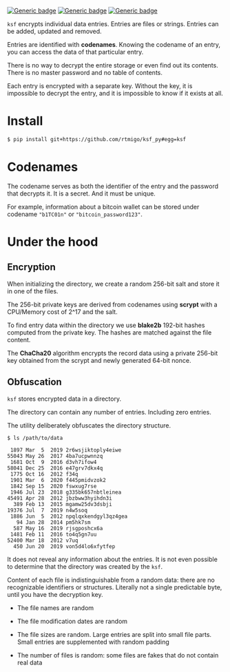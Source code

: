 [![Generic badge](https://img.shields.io/badge/Status-Experimental-red.svg)](#)
[![Generic badge](https://img.shields.io/badge/Python-3.7+-blue.svg)](#)
[![Generic badge](https://img.shields.io/badge/OS-Linux%20|%20macOS%20|%20Windows-blue.svg)](#)

`ksf` encrypts individual data entries. Entries are files or strings. Entries
can be added, updated and removed.

Entries are identified with **codenames**. Knowing the codename of an 
entry, you can access the data of that particular entry. 

There is no way to decrypt the entire storage or even find out its contents.
There is no master password and no table of contents.

Each entry is encrypted with a separate key. Without the key, it is impossible
to decrypt the entry, and it is impossible to know if it exists at all.

# Install

``` bash
$ pip install git+https://github.com/rtmigo/ksf_py#egg=ksf
```

# Codenames

The codename serves as both the identifier of the entry and the password that 
decrypts it. It is a secret. And it must be unique. 

For example, information about a bitcoin wallet can be stored under codename
`"b1TC01n"` or `"bitcoin_password123"`. 

# Under the hood

## Encryption

When initializing the directory, we create a random 256-bit salt and store it in
one of the files.

The 256-bit private keys are derived from codenames using **scrypt** with a 
CPU/Memory cost of 2^17 and the salt.

To find entry data within the directory we use **blake2b** 192-bit hashes 
computed from the private key. The hashes are matched against the file content.

The **ChaCha20** algorithm encrypts the record data using a private 256-bit 
key obtained from the scrypt and newly generated 64-bit nonce.

## Obfuscation

`ksf` stores encrypted data in a directory.

The directory can contain any number of entries. Including zero entries.

The utility deliberately obfuscates the directory structure.

``` bash
$ ls /path/to/data
```

```
 1897 Mar  5  2019 2r6wsjiktoply4eiwe
55043 May 26  2017 4ba7ucpwnnzq
 1681 Oct  9  2016 d3vh7ifow4
58041 Dec 25  2016 e47grv7dkx4q
 1775 Oct 16  2012 f34q
 1901 Mar  6  2020 f445pmidvzok2
 1842 Sep 15  2020 fswxug7rse
 1946 Jul 23  2018 g335bk657nbtleinea
45491 Apr 28  2012 jbzbww3hyihdn3i
  389 Feb 13  2015 mgamw25dv3dsbji
19376 Jul  7  2019 n4w5soq
 1886 Jun  5  2012 npqlqxkendgyl3qz4gea
   94 Jan 28  2014 pm5hk7sm
  587 May 16  2019 rjsgposhcx6a
 1481 Feb 11  2016 to4q5gn7uu
52400 Mar 18  2012 v7uq
  450 Jun 20  2019 von5d4lo6xfytfep
```

It does not reveal any information about the entries. It is not even possible to
determine that the directory was created by the `ksf`.

Content of each file is indistinguishable from a random data: there are no
recognizable identifiers or structures. Literally not a single predictable byte,
until you have the decryption key.

- The file names are random

- The file modification dates are random

- The file sizes are random. Large entries are split into small file parts.
  Small entries are supplemented with random padding

- The number of files is random: some files are fakes that do not contain real
  data

